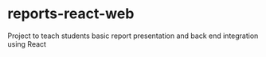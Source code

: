 # reports-react-web
Project to teach students basic report presentation and back end integration using React
